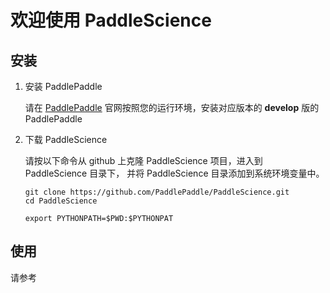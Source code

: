 # 欢迎使用 PaddleScience

## 安装

1. 安装 PaddlePaddle

    请在 [PaddlePaddle](https://www.paddlepaddle.org.cn/install/quick?docurl=/documentation/docs/zh/develop/install/pip/linux-pip.html) 官网按照您的运行环境，安装对应版本的 **develop** 版的 PaddlePaddle

2. 下载 PaddleScience

    请按以下命令从 github 上克隆 PaddleScience 项目，进入到 PaddleScience 目录下，
    并将 PaddleScience 目录添加到系统环境变量中。

    ```shell linenums="1"
    git clone https://github.com/PaddlePaddle/PaddleScience.git
    cd PaddleScience

    export PYTHONPATH=$PWD:$PYTHONPAT
    ```

## 使用

请参考[](index.md)
<!-- ## Commands

* `mkdocs new [dir-name]` - Create a new project.
* `mkdocs serve` - Start the live-reloading docs server.
* `mkdocs build` - Build the documentation site.
* `mkdocs -h` - Print help message and exit.

## Project layout

    mkdocs.yml    # The configuration file.
    docs/
        index.md  # The documentation homepage.
        ...       # Other markdown pages, images and other files. -->
